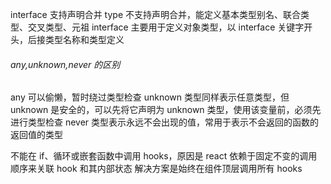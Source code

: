 interface 支持声明合并
type 不支持声明合并，能定义基本类型别名、联合类型、交叉类型、元祖
interface 主要用于定义对象类型，以 interface 关键字开头，后接类型名称和类型定义

###### any,unknown,never 的区别

any 可以偷懒，暂时绕过类型检查
unknown 类型同样表示任意类型，但 unknown 是安全的，可以先将它声明为 unknown 类型，使用该变量前，必须先进行类型检查
never 类型表示永远不会出现的值，常用于表示不会返回的函数的返回值的类型

不能在 if、循环或嵌套函数中调用 hooks，原因是 react 依赖于固定不变的调用顺序来关联 hook 和其内部状态
解决方案是始终在组件顶层调用所有 hooks
